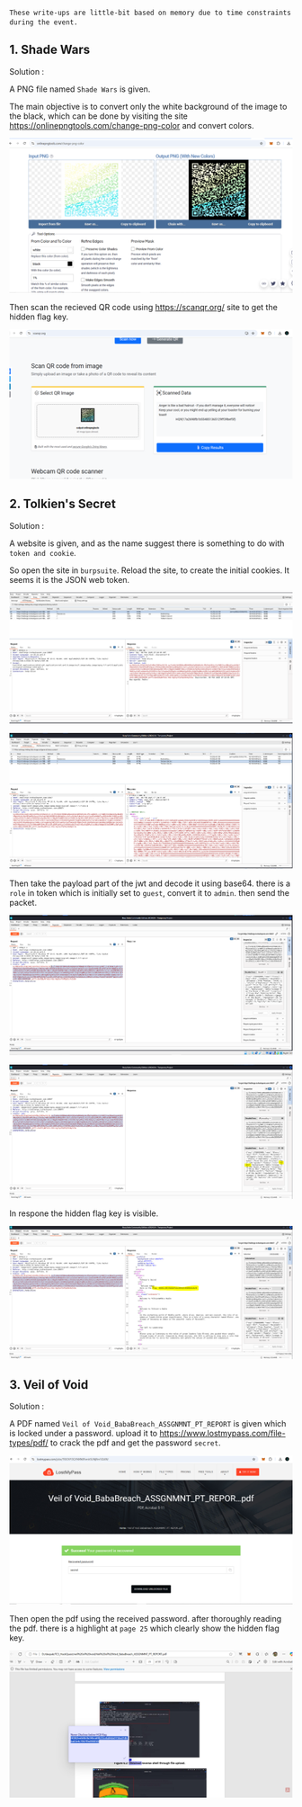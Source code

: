 ` These write-ups are little-bit based on memory due to time constraints during the event. `

## 1. Shade Wars

Solution :

A PNG file named ` Shade Wars ` is given.

The main objective is to convert only the white background of the image to the black, which can be done by visiting the site <https://onlinepngtools.com/change-png-color> and convert colors.

![shade_wars_1](../assets/TCS_Hackquest_2/Shade_war_1.PNG)

Then scan the recieved QR code using <https://scanqr.org/> site to get the hidden flag key.

![shade_wars_2](../assets/TCS_Hackquest_2/shade_wars_2.PNG)


## 2. Tolkien's Secret

Solution :

A website is given, and as the name suggest there is something to do with ` token and cookie `.

So open the site in ` burpsuite `. Reload the site, to create the initial cookies. It seems it is the JSON web token. 

![tolkiens_secret_1](../assets/TCS_Hackquest_2/tolkeins_secret_1.PNG)


![tolkiens_secret_2](../assets/TCS_Hackquest_2/tolkeins_secret_2.PNG)

Then take the payload part of the jwt and decode it using base64. there is a ` role ` in token which is initially set to ` guest `, convert it to ` admin `. then send the packet. 

![tolkiens_secret_3](../assets/TCS_Hackquest_2/tolkeins_secret_3.PNG)


![tolkiens_secret_4](../assets/TCS_Hackquest_2/tolkeins_secret_4.PNG)

In respone the hidden flag key is visible.


![tolkiens_secret_5](../assets/TCS_Hackquest_2/tolkeins_secret_5.PNG)


## 3. Veil of Void

Solution :

A PDF named ` Veil of Void_BabaBreach_ASSGNMNT_PT_REPORT ` is given which is locked under a password. upload it to <https://www.lostmypass.com/file-types/pdf/> to crack the pdf and get the password ` secret `.

![veil_of_void_1](../assets/TCS_Hackquest_2/Veil_of_void_1.PNG)

Then open the pdf using the received password. after thoroughly reading the pdf. there is a highlight at ` page 25 ` which clearly show the hidden flag key.


![veil_of_void_2](../assets/TCS_Hackquest_2/Veil_of_void_2.PNG)
